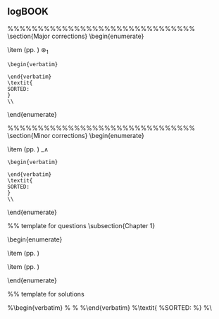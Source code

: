 logBOOK
---

%%%%%%%%%%%%%%%%%%%%%%%%%%%%%%%
\section{Major corrections}
\begin{enumerate}

\item  (pp. ) $\circledast_1$ 
	
	\begin{verbatim}
	
	\end{verbatim}
	\textit{
	SORTED:  
	}
	\\


\end{enumerate}



%%%%%%%%%%%%%%%%%%%%%%%%%%%%%%%
\section{Minor corrections}
\begin{enumerate}

\item  (pp. )  \_$\wedge$  

	\begin{verbatim}
	
	\end{verbatim}
	\textit{
	SORTED:  
	}
	\\


\end{enumerate}

















%% template for questions
\subsection{Chapter 1}

\begin{enumerate}

\item (pp. )

\item (pp. )

\end{enumerate}



%% template for solutions

%\begin{verbatim}
%
%
%\end{verbatim}
%\textit{
%SORTED: 
%}
%\\




